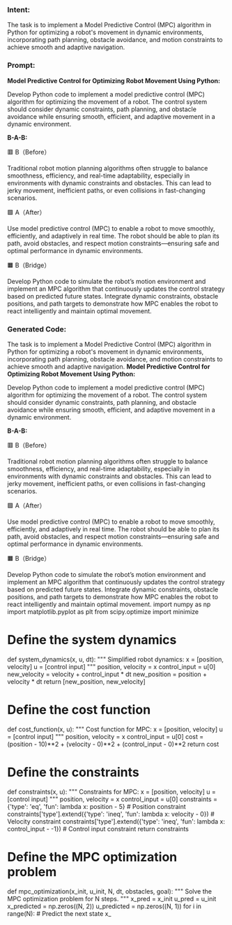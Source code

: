 ### Intent:
The task is to implement a Model Predictive Control (MPC) algorithm in Python for optimizing a robot's movement in dynamic environments, incorporating path planning, obstacle avoidance, and motion constraints to achieve smooth and adaptive navigation.

### Prompt:
**Model Predictive Control for Optimizing Robot Movement Using Python:**

Develop Python code to implement a model predictive control (MPC) algorithm for optimizing the movement of a robot. The control system should consider dynamic constraints, path planning, and obstacle avoidance while ensuring smooth, efficient, and adaptive movement in a dynamic environment.

**B-A-B:**

🟥 B（Before）

Traditional robot motion planning algorithms often struggle to balance smoothness, efficiency, and real-time adaptability, especially in environments with dynamic constraints and obstacles. This can lead to jerky movement, inefficient paths, or even collisions in fast-changing scenarios.

🟩 A（After）

Use model predictive control (MPC) to enable a robot to move smoothly, efficiently, and adaptively in real time. The robot should be able to plan its path, avoid obstacles, and respect motion constraints—ensuring safe and optimal performance in dynamic environments.

🟧 B（Bridge）

Develop Python code to simulate the robot’s motion environment and implement an MPC algorithm that continuously updates the control strategy based on predicted future states. Integrate dynamic constraints, obstacle positions, and path targets to demonstrate how MPC enables the robot to react intelligently and maintain optimal movement.

### Generated Code:
The task is to implement a Model Predictive Control (MPC) algorithm in Python for optimizing a robot's movement in dynamic environments, incorporating path planning, obstacle avoidance, and motion constraints to achieve smooth and adaptive navigation.
**Model Predictive Control for Optimizing Robot Movement Using Python:**

Develop Python code to implement a model predictive control (MPC) algorithm for optimizing the movement of a robot. The control system should consider dynamic constraints, path planning, and obstacle avoidance while ensuring smooth, efficient, and adaptive movement in a dynamic environment.

**B-A-B:**

🟥 B（Before）

Traditional robot motion planning algorithms often struggle to balance smoothness, efficiency, and real-time adaptability, especially in environments with dynamic constraints and obstacles. This can lead to jerky movement, inefficient paths, or even collisions in fast-changing scenarios.

🟩 A（After）

Use model predictive control (MPC) to enable a robot to move smoothly, efficiently, and adaptively in real time. The robot should be able to plan its path, avoid obstacles, and respect motion constraints—ensuring safe and optimal performance in dynamic environments.

🟧 B（Bridge）

Develop Python code to simulate the robot’s motion environment and implement an MPC algorithm that continuously updates the control strategy based on predicted future states. Integrate dynamic constraints, obstacle positions, and path targets to demonstrate how MPC enables the robot to react intelligently and maintain optimal movement.
import numpy as np
import matplotlib.pyplot as plt
from scipy.optimize import minimize

# Define the system dynamics
def system_dynamics(x, u, dt):
    """
    Simplified robot dynamics:
    x = [position, velocity]
    u = [control input]
    """
    position, velocity = x
    control_input = u[0]
    new_velocity = velocity + control_input * dt
    new_position = position + velocity * dt
    return [new_position, new_velocity]

# Define the cost function
def cost_function(x, u):
    """
    Cost function for MPC:
    x = [position, velocity]
    u = [control input]
    """
    position, velocity = x
    control_input = u[0]
    cost = (position - 10)**2 + (velocity - 0)**2 + (control_input - 0)**2
    return cost

# Define the constraints
def constraints(x, u):
    """
    Constraints for MPC:
    x = [position, velocity]
    u = [control input]
    """
    position, velocity = x
    control_input = u[0]
    constraints = {'type': 'eq', 'fun': lambda x: position - 5}  # Position constraint
    constraints['type'].extend({'type': 'ineq', 'fun': lambda x: velocity - 0})  # Velocity constraint
    constraints['type'].extend({'type': 'ineq', 'fun': lambda x: control_input - -1})  # Control input constraint
    return constraints

# Define the MPC optimization problem
def mpc_optimization(x_init, u_init, N, dt, obstacles, goal):
    """
    Solve the MPC optimization problem for N steps.
    """
    x_pred = x_init
    u_pred = u_init
    x_predicted = np.zeros((N, 2))
    u_predicted = np.zeros((N, 1))
    for i in range(N):
        # Predict the next state
        x_
